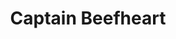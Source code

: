 ---
title: "Captain Beefheart"
summary: "Don Van Vliet was an American singer, songwriter, multi-instrumentalist, and visual artist best known by the stage name Captain Beefheart. Conducting a rotating ensemble known as The Magic Band, he recorded 13 studio albums between 1967 and 1982. His music blended elements of blues, free jazz, rock, and avant-garde composition with idiosyncratic rhythms, absurdist wordplay, a loud, gravelly voice, and his claimed wide vocal range, though reports of it have varied from three octaves to seven and a half. Known for his enigmatic persona, Beefheart frequently constructed myths about his life and was known to exercise an almost dictatorial control over his supporting musicians. Although he achieved little commercial success, he sustained a cult following as an influence on an array of experimental rock and punk-era artists.
A prodigy sculptor in his childhood, Van Vliet developed an eclectic musical taste during his teen years in Lancaster, California, and formed \"a mutually useful but volatile\" friendship with musician Frank Zappa, with whom he sporadically competed and collaborated. He began performing with his Captain Beefheart persona in 1964 and joined the original Magic Band line-up, initiated by Alexis Snouffer, the same year. The group released their debut album Safe as Milk in 1967 on Buddah Records. After being dropped by two consecutive record labels they signed to Zappa's Straight Records, where they released 1969's Trout Mask Replica; the album would later rank 58th in Rolling Stone magazine's 2003 list of the 500 greatest albums of all time. In 1974, frustrated by a lack of commercial success, he pursued a more conventional rock sound, but the ensuing albums were critically panned; this move, combined with not having been paid for a European tour, and years of enduring Beefheart's abusive behavior, led the entire band to quit.Beefheart eventually formed a new Magic Band with a group of younger musicians and regained critical approval through three final albums: Shiny Beast , Doc at the Radar Station and Ice Cream for Crow . Van Vliet made few public appearances after his retirement from music in 1982. He pursued a career in art, an interest that originated in his childhood talent for sculpture, and a venture which proved to be his most financially secure. His abstract expressionist paintings and drawings command high prices, and have been exhibited in art galleries and museums across the world. Van Vliet died in 2010, having had multiple sclerosis for many years."
slug: "captain-beefheart"
image: "captain-beefheart.jpg"
apple_music_artist_url: "None"
wikipedia_url: "https://en.wikipedia.org/wiki/Captain_Beefheart"
---